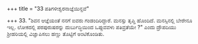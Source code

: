 +++
title = "33 ಪತಿಗಳೀಶ್ವರನಾಜ್ಞೆಯಿನ್ದವೆ"

+++
33. "ಶಿವನ ಆಜ್ಞೆಯಂತೆ ನನಗೆ ಐವರು ಗಂಡಂದಿರಿದ್ದಾರೆ.  ಮನಸ್ಸು ತೃಪ್ತಿ ಹೊಂದಿದೆ. ಮನಸ್ಸಿನಲ್ಲಿ ಬೇರೇನೂ ಇಲ್ಲ. ಲೋಕದಲ್ಲಿ ಪರಪುರುಷರನ್ನು ದುರ್ಬುದ್ಧಿಯಿಂದ ಒಪ್ಪುವವಳು ಪತಿವ್ರತೆಯೇ ?" ಎಂದು ದ್ರೌಪದಿಯು ಶ್ರೀಹರಿಯಲ್ಲಿ ವಿಜ್ಞಾಪಿಸಲು ಹಣ್ಣು ತೊಟ್ಟಿಗೆ ಅಂಟಿಕೊಂಡಿತು.